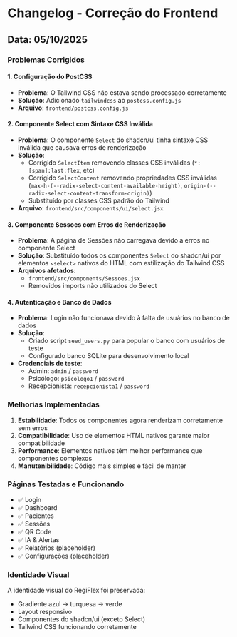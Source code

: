 # Changelog - Correção do Frontend

## Data: 05/10/2025

### Problemas Corrigidos

#### 1. Configuração do PostCSS
- **Problema**: O Tailwind CSS não estava sendo processado corretamente
- **Solução**: Adicionado `tailwindcss` ao `postcss.config.js`
- **Arquivo**: `frontend/postcss.config.js`

#### 2. Componente Select com Sintaxe CSS Inválida
- **Problema**: O componente `Select` do shadcn/ui tinha sintaxe CSS inválida que causava erros de renderização
- **Solução**: 
  - Corrigido `SelectItem` removendo classes CSS inválidas (`*:[span]:last:flex`, etc)
  - Corrigido `SelectContent` removendo propriedades CSS inválidas (`max-h-(--radix-select-content-available-height)`, `origin-(--radix-select-content-transform-origin)`)
  - Substituído por classes CSS padrão do Tailwind
- **Arquivo**: `frontend/src/components/ui/select.jsx`

#### 3. Componente Sessoes com Erros de Renderização
- **Problema**: A página de Sessões não carregava devido a erros no componente Select
- **Solução**: Substituído todos os componentes `Select` do shadcn/ui por elementos `<select>` nativos do HTML com estilização do Tailwind CSS
- **Arquivos afetados**:
  - `frontend/src/components/Sessoes.jsx`
  - Removidos imports não utilizados do Select

#### 4. Autenticação e Banco de Dados
- **Problema**: Login não funcionava devido à falta de usuários no banco de dados
- **Solução**: 
  - Criado script `seed_users.py` para popular o banco com usuários de teste
  - Configurado banco SQLite para desenvolvimento local
- **Credenciais de teste**:
  - Admin: `admin` / `password`
  - Psicólogo: `psicologo1` / `password`
  - Recepcionista: `recepcionista1` / `password`

### Melhorias Implementadas

1. **Estabilidade**: Todos os componentes agora renderizam corretamente sem erros
2. **Compatibilidade**: Uso de elementos HTML nativos garante maior compatibilidade
3. **Performance**: Elementos nativos têm melhor performance que componentes complexos
4. **Manutenibilidade**: Código mais simples e fácil de manter

### Páginas Testadas e Funcionando

- ✅ Login
- ✅ Dashboard
- ✅ Pacientes
- ✅ Sessões
- ✅ QR Code
- ✅ IA & Alertas
- ✅ Relatórios (placeholder)
- ✅ Configurações (placeholder)

### Identidade Visual

A identidade visual do RegiFlex foi preservada:
- Gradiente azul → turquesa → verde
- Layout responsivo
- Componentes do shadcn/ui (exceto Select)
- Tailwind CSS funcionando corretamente
